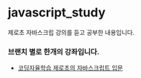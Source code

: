 # javascript_study
제로초 자바스크립 강의를 듣고 공부한 내용입니다.
### 브랜치 별로 한개의 강좌입니다.
- [코딩자율학습 제로초의 자바스크립트 입문](/javascript_zerocho)
